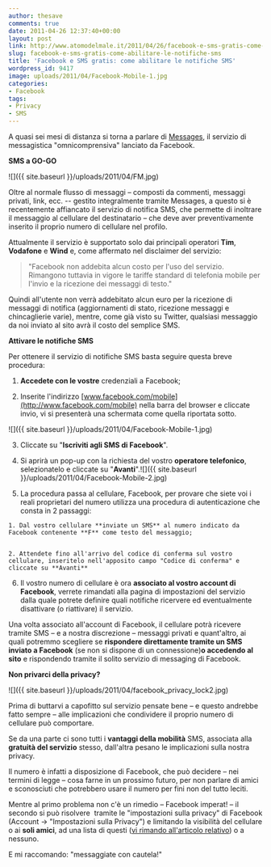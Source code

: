 ```yaml
---
author: thesave
comments: true
date: 2011-04-26 12:37:40+00:00
layout: post
link: http://www.atomodelmale.it/2011/04/26/facebook-e-sms-gratis-come-abilitare-le-notifiche-sms/
slug: facebook-e-sms-gratis-come-abilitare-le-notifiche-sms
title: 'Facebook e SMS gratis: come abilitare le notifiche SMS'
wordpress_id: 9417
image: uploads/2011/04/Facebook-Mobile-1.jpg
categories:
- Facebook
tags:
- Privacy
- SMS
---
```


A quasi sei mesi di distanza si torna a parlare di [Messages](/2010/11/17/messages-da-facebook-la-mail-che-uccidera-l%E2%80%99email.html), il servizio di messagistica "omnicomprensiva" lanciato da Facebook.

**SMS a GO-GO**

![]({{ site.baseurl }}/uploads/2011/04/FM.jpg)

Oltre al normale flusso di messaggi – composti da commenti, messaggi privati, link, ecc. -- gestito integralmente tramite Messages, a questo si è recentemente affiancato il servizio di notifica SMS, che permette di inoltrare il messaggio al cellulare del destinatario – che deve aver preventivamente inserito il proprio numero di cellulare nel profilo.

Attualmente il servizio è supportato solo dai principali operatori **Tim**, **Vodafone** e **Wind** e, come affermato nel disclaimer del servizio:

<blockquote>"Facebook non addebita alcun costo per l'uso del servizio. Rimangono tuttavia in vigore le tariffe standard di telefonia mobile per l'invio e la ricezione dei messaggi di testo."</blockquote>

Quindi all'utente non verrà addebitato alcun euro per la ricezione di messaggi di notifica (aggiornamenti di stato, ricezione messaggi e chincaglierie varie), mentre, come già visto su Twitter, qualsiasi messaggio da noi inviato al sito avrà il costo del semplice SMS.

**Attivare le notifiche SMS**

Per ottenere il servizio di notifiche SMS basta seguire questa breve procedura:

	
  1. **Accedete con le vostre** credenziali a Facebook;

	
  2. Inserite l'indirizzo [www.facebook.com/mobile](http://www.facebook.com/mobile) nella barra del browser e cliccate invio, vi si presenterà una schermata come quella riportata sotto.

![]({{ site.baseurl }}/uploads/2011/04/Facebook-Mobile-1.jpg)

	
  3. Cliccate su "**Iscriviti agli SMS di Facebook**".

	
  4. Si aprirà un pop-up con la richiesta del vostro **operatore telefonico**, selezionatelo e cliccate su "**Avanti**".![]({{ site.baseurl }}/uploads/2011/04/Facebook-Mobile-2.jpg)

	
  5. La procedura passa al cellulare, Facebook, per provare che siete voi i reali proprietari del numero utilizza una procedura di autenticazione che consta in 2 passaggi:

	
    1. Dal vostro cellulare **inviate un SMS** al numero indicato da Facebook contenente **F** come testo del messaggio;

	
    2. Attendete fino all'arrivo del codice di conferma sul vostro cellulare, inseritelo nell'apposito campo "Codice di conferma" e cliccate su **Avanti**

	
  6. Il vostro numero di cellulare è ora **associato al vostro account di Facebook**, verrete rimandati alla pagina di impostazioni del servizio dalla quale potrete definire quali notifiche ricervere ed eventualmente disattivare (o riattivare) il servizio.

Una volta associato all'account di Facebook, il cellulare potrà ricevere tramite SMS – e a nostra discrezione – messaggi privati e quant'altro, ai quali potremmo scegliere se **rispondere direttamente tramite un SMS inviato a Facebook** (se non si dispone di un connessione)**o accedendo al sito** e rispondendo tramite il solito servizio di messaging di Facebook.

**Non privarci della privacy?**

![]({{ site.baseurl }}/uploads/2011/04/facebook_privacy_lock2.jpg)

Prima di buttarvi a capofitto sul servizio pensate bene – e questo andrebbe fatto sempre – alle implicazioni che condividere il proprio numero di cellulare può comportare.

Se da una parte ci sono tutti i **vantaggi della mobilità** SMS, associata alla **gratuità del servizio** stesso, dall'altra pesano le implicazioni sulla nostra privacy.

Il numero è infatti a disposizione di Facebook, che può decidere – nei termini di legge – cosa farne in un prossimo futuro, per non parlare di amici e sconosciuti che potrebbero usare il numero per fini non del tutto leciti.

Mentre al primo problema non c'è un rimedio – Facebook imperat! – il secondo si può risolvere  tramite le "impostazioni sulla privacy" di Facebook (Account -> "Impostazioni sulla Privacy") e limitando la visibilità del cellulare o ai **soli amici**, ad una lista di questi ([vi rimando all'articolo relativo](/2011/01/30/mettere-ordine-in-facebook-con-le-liste.html)) o a nessuno.

E mi raccomando: "messaggiate con cautela!"
